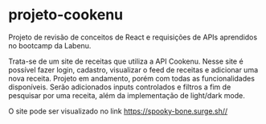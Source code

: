 # projeto-cookenu
Projeto de revisão de conceitos de React e requisições de APIs aprendidos no bootcamp da Labenu.

Trata-se de um site de receitas que utiliza a API Cookenu. Nesse site é possível fazer login, cadastro, visualizar o feed de receitas e adicionar uma nova receita.
Projeto em andamento, porém com todas as funcionalidades disponíveis. Serão adicionados inputs controlados e filtros a fim de pesquisar por uma receita, além da implementação de light/dark mode.

O site pode ser visualizado no link https://spooky-bone.surge.sh//
